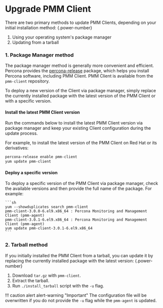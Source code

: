 # Upgrade PMM Client

There are two primary methods to update PMM Clients, depending on your initial installation method:
{.power-number}

1. Using your operating system's package manager
2. Updating from a tarball

### 1. Package Manager method

The package manager method is generally more convenient and efficient. Percona provides the [percona-release](https://docs.percona.com/percona-software-repositories/installing.html) package, which helps you install Percona software, including PMM Client. PMM Client is available from the `pmm-client` repository.

To deploy a new version of the Client via package manager, simply replace the currently installed package with the latest version of the PMM Client or with a specific version.

#### Install the latest PMM Client version

Run the commands below to install the latest PMM Client version via package manager and keep your existing Client configuration during the update process.

For example, to install the latest version of the PMM Client on Red Hat or its derivatives:

 ```sh
 percona-release enable pmm-client
 yum update pmm-client
 ```

#### Deploy a specific version

To deploy a specific version of the PMM Client via package manager, check the available versions and then provide the full name of the package. For example:

    ```sh
    yum --showduplicates search pmm-client
    pmm-client-3.0.0-6.el9.x86_64 : Percona Monitoring and Management Client (pmm-agent)
    pmm-client-3.0.1-6.el9.x86_64 : Percona Monitoring and Management Client (pmm-agent)
    yum update pmm-client-3.0.1-6.el9.x86_64
    ```

### 2. Tarball method

If you initially installed the PMM Client from a tarball, you can update it by replacing the currently installed package with the latest version:
{.power-number}

 1. Download `tar.gz` with `pmm-client`.
 2. Extract the tarball.
 3. Run `./install_tarball` script with the `-u` flag.

!!! caution alert alert-warning "Important"
    The configuration file will be overwritten if you do not provide the `-u` flag while the `pmm-agent` is updated.
